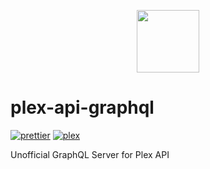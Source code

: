 <p align="center"><img src="https://i.imgur.com/F28wFBk.png" width="100" /></p>

# plex-api-graphql

[![prettier](https://img.shields.io/badge/styled%20with-prettier-ff69b4.svg?style=flat-square)](https://github.com/prettier/prettier)
[![plex](https://img.shields.io/badge/built_for-plex-orange.svg?style=flat-square&colorB=e5a00d)](https://www.plex.tv)

Unofficial GraphQL Server for Plex API
